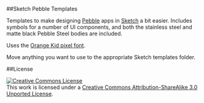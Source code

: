 ##Sketch Pebble Templates

Templates to make designing [Pebble](http://getpebble.com) apps in [Sketch](http://bohemiancoding.com/sketch/) a bit easier. Includes symbols for a number of UI components, and both the stainless steel and matte black Pebble Steel bodies are included.

Uses the [Orange Kid pixel font](https://github.com/sebj/Sketch-Pebble-Templates.git).

Move anything you want to use to the appropriate Sketch templates folder.

##License

<a rel="license" href="http://creativecommons.org/licenses/by-sa/3.0/deed.en_US"><img alt="Creative Commons License" style="border-width:0" src="http://i.creativecommons.org/l/by-sa/3.0/88x31.png" /></a><br />This work is licensed under a <a rel="license" href="http://creativecommons.org/licenses/by-sa/3.0/deed.en_US">Creative Commons Attribution-ShareAlike 3.0 Unported License</a>.